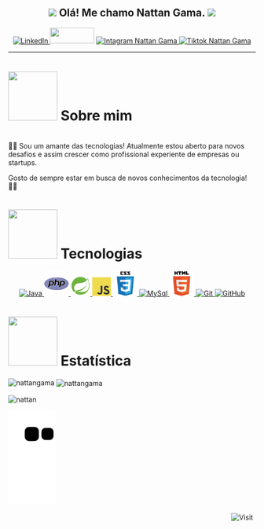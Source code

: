 <h2 align="center">
<img src=https://github.com/TheDudeThatCode/TheDudeThatCode/blob/master/Assets/Earth.gif width="30">
  Olá! Me chamo Nattan Gama.
<img src= https://raw.githubusercontent.com/aemmadi/aemmadi/master/wave.gif width= "40">
</h2>

<p align="center">
    <a href="https://www.linkedin.com/in/nattangama/">
        <img 
            width="90"
            height="32px" 
            alt="LinkedIn" 
            src="https://img.shields.io/badge/-Nattan%20Gama-%230077b5?style=flat-square&logo=linkedin">
        </a>
     <a href = "mailto:gamanattan@gmail.com">
            <img
            width="90"
            height="32px" 
            src="https://img.shields.io/badge/-Gmail-%23333?style=for-the-badge&logo=gmail&logoColor=white"></a>  
    </a>
    <a href="https://www.instagram.com/nattangama/">
        <img
            width="90"
            height="32px"
            alt="Intagram Nattan Gama" 
            src="https://img.shields.io/badge/Instagram-E4405F?style=for-the-badge&logo=instagram&logoColor=white">         
    </a>
    <a href="tiktok.com/@nattangama">
        <img
            width="90"
            height="32px"
            alt="Tiktok Nattan Gama" 
            src="https://www.internetmatters.org/wp-content/uploads/2019/04/Tik_Tok_logo-600x310.png">
    </a>
    
</p>

---

# <img src="https://www.imagensanimadas.com/data/media/56/computador-imagem-animada-0004.gif" height="100px" width="100px" /> Sobre mim 
<br/> 👨‍💻  Sou um amante das tecnologias! Atualmente estou aberto para novos desafios e assim crescer como profissional experiente de empresas ou startups. 

Gosto de sempre estar em busca de novos conhecimentos da tecnologia! 👨‍💻
</p>

# <img src="https://thumbs.gfycat.com/FilthyShabbyGaur.webp" height="100px" width="100px" /> Tecnologias 

<p align="center">
    <a href="https://docs.oracle.com/en/java/">
    <img alt="Java" src="https://cdn-icons-png.flaticon.com/512/226/226777.png" height="45px" width="45px/>
    </a>
    <a href="https://www.php.net/manual/pt_BR/tutorial.php">
    <img alt="PHP" src="https://raw.githubusercontent.com/github/explore/ccc16358ac4530c6a69b1b80c7223cd2744dea83/topics/php/php.png" height="50px" width="50px"/>
    </a>
    <a href="https://spring.io/">
    <img alt="Spring" src="https://raw.githubusercontent.com/github/explore/80688e429a7d4ef2fca1e82350fe8e3517d3494d/topics/spring-boot/spring-boot.png" height="40px" width="40px/>
    </a>
    <a href="https://developer.mozilla.org/en-US/docs/Web/JavaScript">
    <img alt="JavaScript" src="https://raw.githubusercontent.com/github/explore/80688e429a7d4ef2fca1e82350fe8e3517d3494d/topics/javascript/javascript.png" height="38px" width="38px"/>
    </a> 
   <!-- <a href="https://docs.microsoft.com/pt-br/dotnet/csharp/">
    <img alt="CSharp" src="https://seeklogo.com/images/C/c-sharp-c-logo-02F17714BA-seeklogo.com.png" height="40px" width="40px"/>
    </a> -->
    <a href="https://developer.mozilla.org/en-US/docs/Web/CSS">
    <img alt="CSS3" src="https://raw.githubusercontent.com/github/explore/80688e429a7d4ef2fca1e82350fe8e3517d3494d/topics/css/css.png" height="50px" width="50px"/>
    </a>
    <a href="https://azure.microsoft.com/pt-br/free/mysql/search/">
     <img alig="center" alt="MySql" src="https://www.freepnglogos.com/uploads/logo-mysql-png/logo-mysql-mysql-logo-png-images-are-download-crazypng-15.png" height="45px" width="45px">  
    </a>
    <a href="https://developer.mozilla.org/en-US/docs/Web/HTML">
    <img alt="Html5" src="https://raw.githubusercontent.com/github/explore/80688e429a7d4ef2fca1e82350fe8e3517d3494d/topics/html/html.png" height="50px" width="50px"/>
    </a>
<!--<a href="https://angular.io/tutorial">
    <img alt="Angular" src="https://raw.githubusercontent.com/github/explore/80688e429a7d4ef2fca1e82350fe8e3517d3494d/topics/angular/angular.png" height="50px" width="50px"/>
    </a>
 <a href="https://getbootstrap.com">
    <img alig="center" alt="Bootstrap" src="https://raw.githubusercontent.com/github/explore/80688e429a7d4ef2fca1e82350fe8e3517d3494d/topics/bootstrap/bootstrap.png" height="42px" width="42px/>
   </a>-->
    <a href="https://git-scm.com/">
    <img alt="Git" src="https://git-scm.com/images/logos/downloads/Git-Icon-1788C.png" height="45px" width="45px"/>
    </a>
    <a href="https://github.com/">
    <img alt="GitHub" src="https://cdn.icon-icons.com/icons2/2429/PNG/512/github_logo_icon_147285.png" height="45px" width="45px"/>
    </a>
</p>

# <img src="https://www.imagensanimadas.com/data/media/56/computador-imagem-animada-0494.gif" height="100px" width="100px" /> Estatística

 <div>
 
 <p><img align="left" src="https://github-readme-stats.vercel.app/api/top-langs?username=nattangama&show_icons=true&theme=dark&locale=en&layout=compact" alt="nattangama" /></p>

<p>&nbsp;<img align="center" src="https://github-readme-stats.vercel.app/api?username=nattangama&show_icons=true&theme=dark&locale=en" alt="nattangama" /></p>
 
 <p><img align="center" src="https://github-readme-streak-stats.herokuapp.com/?user=nattangama&theme=dark" alt="nattan" /></p>
 
 </div>
 
 ![Snake animation](https://github.com/nattangama/nattangama/blob/output/github-contribution-grid-snake.svg)
 
 
                                                                                                                       
<a>
        <img width="50" height="22px" align="right"  alt="Visitors" src="https://visitor-badge.laobi.icu/badge?page_id=nattangama.nattangama"/>
    </a>
 
  
  
  
      
      
  

